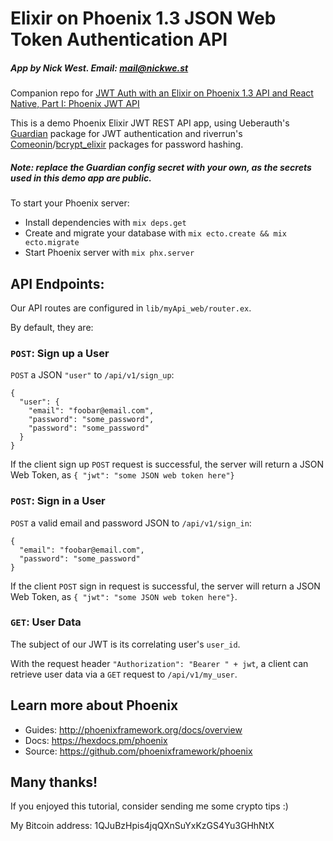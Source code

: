 # Elixir on Phoenix 1.3 JSON Web Token Authentication API

##### App by Nick West. Email: mail@nickwe.st

Companion repo for [JWT Auth with an Elixir on Phoenix 1.3 API and React Native, Part I: Phoenix JWT API](https://medium.com/@njwest/jwt-auth-with-an-elixir-on-phoenix-1-3-guardian-api-and-react-native-mobile-app-1bd00559ea51)

This is a demo Phoenix Elixir JWT REST API app, using Ueberauth's [Guardian](https://github.com/ueberauth/guardian) package for JWT authentication and riverrun's [Comeonin](https://github.com/riverrun/comeonin)/[bcrypt_elixir](https://github.com/riverrun/bcrypt_elixir) packages for password hashing.

##### Note: replace the Guardian config secret with your own, as the secrets used in this demo app are public.

To start your Phoenix server:

  * Install dependencies with `mix deps.get`
  * Create and migrate your database with `mix ecto.create && mix ecto.migrate`
  * Start Phoenix server with `mix phx.server`

## API Endpoints:

Our API routes are configured in `lib/myApi_web/router.ex`.

By default, they are:

### `POST`: Sign up a User

`POST` a JSON `"user"` to `/api/v1/sign_up`:
```
{
  "user": {
    "email": "foobar@email.com",
    "password": "some_password",
    "password": "some_password"
  }
}
```

If the client sign up `POST` request is successful, the server will return a JSON Web Token, as `{ "jwt": "some JSON web token here"}`

### `POST`: Sign in a User

`POST` a valid email and password JSON  to `/api/v1/sign_in`:
```
{
  "email": "foobar@email.com",
  "password": "some_password"
}
```

If the client `POST` sign in request is successful, the server will return a JSON Web Token, as `{ "jwt": "some JSON web token here"}`.

### `GET`: User Data

The subject of our JWT is its correlating user's `user_id`.

With the request header `"Authorization": "Bearer " + jwt`, a client can retrieve user data via a `GET` request to `/api/v1/my_user`.

## Learn more about Phoenix

  * Guides: http://phoenixframework.org/docs/overview
  * Docs: https://hexdocs.pm/phoenix
  * Source: https://github.com/phoenixframework/phoenix

## Many thanks!

If you enjoyed this tutorial, consider sending me some crypto tips :)

My Bitcoin address: 1QJuBzHpis4jqQXnSuYxKzGS4Yu3GHhNtX
